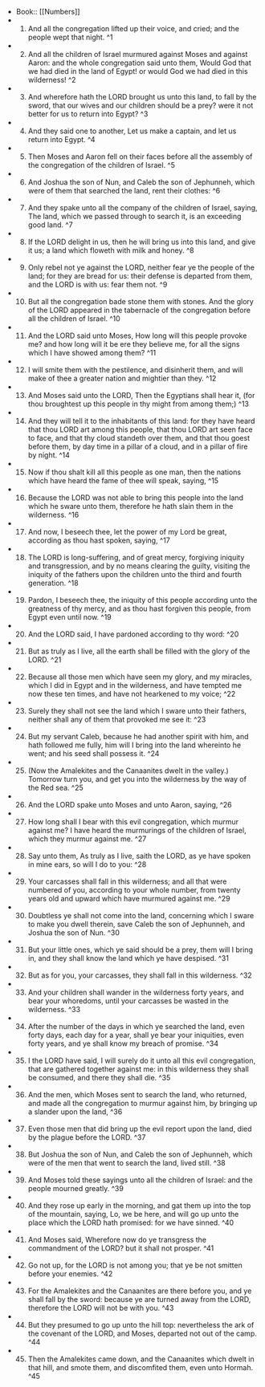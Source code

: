 - Book:: [[Numbers]]
- 1. And all the congregation lifted up their voice, and cried; and the people wept that night. ^1
- 2. And all the children of Israel murmured against Moses and against Aaron: and the whole congregation said unto them, Would God that we had died in the land of Egypt! or would God we had died in this wilderness! ^2
- 3. And wherefore hath the LORD brought us unto this land, to fall by the sword, that our wives and our children should be a prey? were it not better for us to return into Egypt? ^3
- 4. And they said one to another, Let us make a captain, and let us return into Egypt. ^4
- 5. Then Moses and Aaron fell on their faces before all the assembly of the congregation of the children of Israel. ^5
- 6. And Joshua the son of Nun, and Caleb the son of Jephunneh, which were of them that searched the land, rent their clothes: ^6
- 7. And they spake unto all the company of the children of Israel, saying, The land, which we passed through to search it, is an exceeding good land. ^7
- 8. If the LORD delight in us, then he will bring us into this land, and give it us; a land which floweth with milk and honey. ^8
- 9. Only rebel not ye against the LORD, neither fear ye the people of the land; for they are bread for us: their defense is departed from them, and the LORD is with us: fear them not. ^9
- 10. But all the congregation bade stone them with stones. And the glory of the LORD appeared in the tabernacle of the congregation before all the children of Israel. ^10
- 11. And the LORD said unto Moses, How long will this people provoke me? and how long will it be ere they believe me, for all the signs which I have showed among them? ^11
- 12. I will smite them with the pestilence, and disinherit them, and will make of thee a greater nation and mightier than they. ^12
- 13. And Moses said unto the LORD, Then the Egyptians shall hear it, (for thou broughtest up this people in thy might from among them;) ^13
- 14. And they will tell it to the inhabitants of this land: for they have heard that thou LORD art among this people, that thou LORD art seen face to face, and that thy cloud standeth over them, and that thou goest before them, by day time in a pillar of a cloud, and in a pillar of fire by night. ^14
- 15. Now if thou shalt kill all this people as one man, then the nations which have heard the fame of thee will speak, saying, ^15
- 16. Because the LORD was not able to bring this people into the land which he sware unto them, therefore he hath slain them in the wilderness. ^16
- 17. And now, I beseech thee, let the power of my Lord be great, according as thou hast spoken, saying, ^17
- 18. The LORD is long-suffering, and of great mercy, forgiving iniquity and transgression, and by no means clearing the guilty, visiting the iniquity of the fathers upon the children unto the third and fourth generation. ^18
- 19. Pardon, I beseech thee, the iniquity of this people according unto the greatness of thy mercy, and as thou hast forgiven this people, from Egypt even until now. ^19
- 20. And the LORD said, I have pardoned according to thy word: ^20
- 21. But as truly as I live, all the earth shall be filled with the glory of the LORD. ^21
- 22. Because all those men which have seen my glory, and my miracles, which I did in Egypt and in the wilderness, and have tempted me now these ten times, and have not hearkened to my voice; ^22
- 23. Surely they shall not see the land which I sware unto their fathers, neither shall any of them that provoked me see it: ^23
- 24. But my servant Caleb, because he had another spirit with him, and hath followed me fully, him will I bring into the land whereinto he went; and his seed shall possess it. ^24
- 25. (Now the Amalekites and the Canaanites dwelt in the valley.) Tomorrow turn you, and get you into the wilderness by the way of the Red sea. ^25
- 26. And the LORD spake unto Moses and unto Aaron, saying, ^26
- 27. How long shall I bear with this evil congregation, which murmur against me? I have heard the murmurings of the children of Israel, which they murmur against me. ^27
- 28. Say unto them, As truly as I live, saith the LORD, as ye have spoken in mine ears, so will I do to you: ^28
- 29. Your carcasses shall fall in this wilderness; and all that were numbered of you, according to your whole number, from twenty years old and upward which have murmured against me. ^29
- 30. Doubtless ye shall not come into the land, concerning which I sware to make you dwell therein, save Caleb the son of Jephunneh, and Joshua the son of Nun. ^30
- 31. But your little ones, which ye said should be a prey, them will I bring in, and they shall know the land which ye have despised. ^31
- 32. But as for you, your carcasses, they shall fall in this wilderness. ^32
- 33. And your children shall wander in the wilderness forty years, and bear your whoredoms, until your carcasses be wasted in the wilderness. ^33
- 34. After the number of the days in which ye searched the land, even forty days, each day for a year, shall ye bear your iniquities, even forty years, and ye shall know my breach of promise. ^34
- 35. I the LORD have said, I will surely do it unto all this evil congregation, that are gathered together against me: in this wilderness they shall be consumed, and there they shall die. ^35
- 36. And the men, which Moses sent to search the land, who returned, and made all the congregation to murmur against him, by bringing up a slander upon the land, ^36
- 37. Even those men that did bring up the evil report upon the land, died by the plague before the LORD. ^37
- 38. But Joshua the son of Nun, and Caleb the son of Jephunneh, which were of the men that went to search the land, lived still. ^38
- 39. And Moses told these sayings unto all the children of Israel: and the people mourned greatly. ^39
- 40. And they rose up early in the morning, and gat them up into the top of the mountain, saying, Lo, we be here, and will go up unto the place which the LORD hath promised: for we have sinned. ^40
- 41. And Moses said, Wherefore now do ye transgress the commandment of the LORD? but it shall not prosper. ^41
- 42. Go not up, for the LORD is not among you; that ye be not smitten before your enemies. ^42
- 43. For the Amalekites and the Canaanites are there before you, and ye shall fall by the sword: because ye are turned away from the LORD, therefore the LORD will not be with you. ^43
- 44. But they presumed to go up unto the hill top: nevertheless the ark of the covenant of the LORD, and Moses, departed not out of the camp. ^44
- 45. Then the Amalekites came down, and the Canaanites which dwelt in that hill, and smote them, and discomfited them, even unto Hormah. ^45
